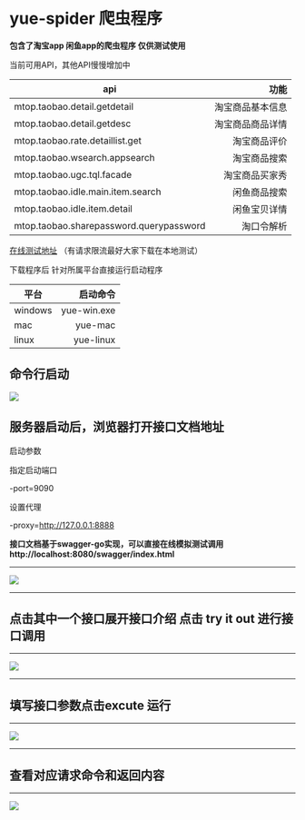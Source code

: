 # yue-spider 爬虫程序

**包含了淘宝app 闲鱼app的爬虫程序 仅供测试使用**

当前可用API，其他API慢慢增加中

| api     | 功能 |
| --------- | -----:|
| mtop.taobao.detail.getdetail  | 淘宝商品基本信息 |
| mtop.taobao.detail.getdesc     |   淘宝商品商品详情 |
| mtop.taobao.rate.detaillist.get      |  淘宝商品评价   |
|mtop.taobao.wsearch.appsearch| 淘宝商品搜索 |
|mtop.taobao.ugc.tql.facade| 淘宝商品买家秀 |
|mtop.taobao.idle.main.item.search| 闲鱼商品搜索|
|mtop.taobao.idle.item.detail| 闲鱼宝贝详情|
|mtop.taobao.sharepassword.querypassword|淘口令解析|

[在线测试地址](http://212.64.118.243:8080/swagger/index.html)
（有请求限流最好大家下载在本地测试）



下载程序后
针对所属平台直接运行启动程序

| 平台      | 启动命令 |
| --------- | -----:|
| windows  | yue-win.exe |
| mac     |   yue-mac |
| linux      |    yue-linux |


## 命令行启动

![](https://user-images.githubusercontent.com/53135265/61588113-808c5480-abc8-11e9-9df4-b802a729cd58.jpg)

## 服务器启动后，浏览器打开接口文档地址

启动参数

指定启动端口

-port=9090 

设置代理

-proxy=http://127.0.0.1:8888

**接口文档基于swagger-go实现，可以直接在线模拟测试调用 
http://localhost:8080/swagger/index.html**


----

![](https://user-images.githubusercontent.com/53135265/61588114-808c5480-abc8-11e9-9fbe-9fbd4b2128ec.jpg)

----

## 点击其中一个接口展开接口介绍 点击 try it out 进行接口调用

----
![](https://user-images.githubusercontent.com/53135265/61588115-8124eb00-abc8-11e9-9930-b16408e781ef.jpg)

----

## 填写接口参数点击excute 运行

----
![](https://user-images.githubusercontent.com/53135265/61588116-81bd8180-abc8-11e9-81ec-9f0929905bb7.jpg)

----

## 查看对应请求命令和返回内容

----
![](https://user-images.githubusercontent.com/53135265/61588117-81bd8180-abc8-11e9-9d5c-14619f323c73.jpg)